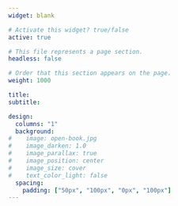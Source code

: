 ```yaml
---
widget: blank

# Activate this widget? true/false
active: true

# This file represents a page section.
headless: false

# Order that this section appears on the page.
weight: 1000

title: 
subtitle:

design:
  columns: "1"
  background:
#    image: open-book.jpg
#    image_darken: 1.0
#    image_parallax: true
#    image_position: center
#    image_size: cover
#    text_color_light: false
  spacing:
    padding: ["50px", "100px", "0px", "100px"]
---
```




<div style="width: 30%">

<script type='text/javascript' id='clustrmaps' src='//cdn.clustrmaps.com/map_v2.js?cl=ffffff&w=a&t=tt&d=Wf6brS1NSNQMjFibJu7rBYgLXsWuPOJ1UJmQ4zLTQdA'></script>

</div>


